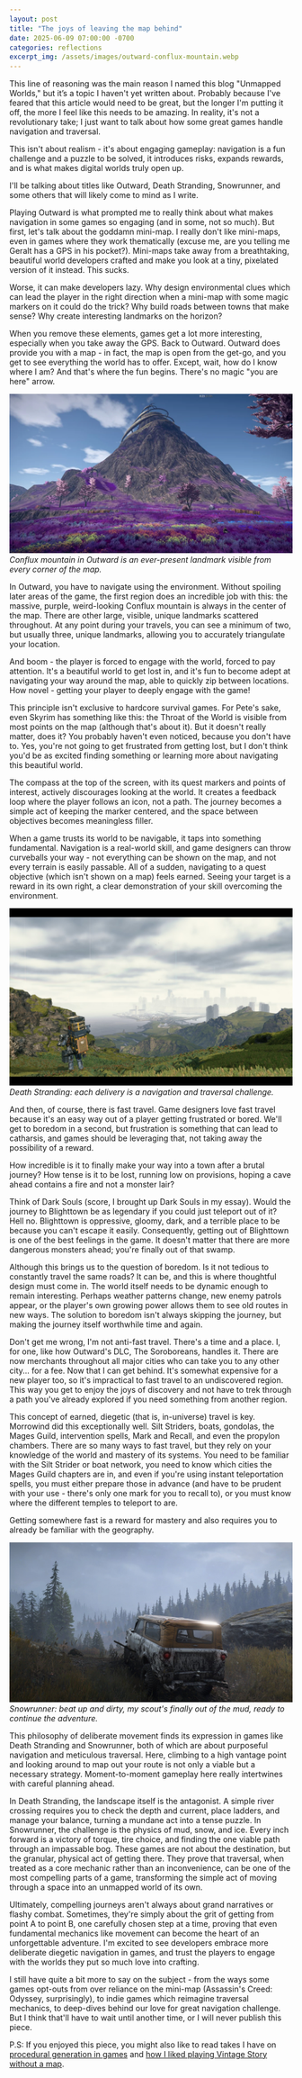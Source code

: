 ```yaml
---
layout: post
title: "The joys of leaving the map behind"
date: 2025-06-09 07:00:00 -0700
categories: reflections
excerpt_img: /assets/images/outward-conflux-mountain.webp
---
```


This line of reasoning was the main reason I named this blog "Unmapped Worlds," but it’s a topic I haven't yet written about. Probably because I've feared that this article would need to be great, but the longer I'm putting it off, the more I feel like this needs to be amazing. In reality, it's not a revolutionary take; I just want to talk about how some great games handle navigation and traversal.

This isn't about realism - it's about engaging gameplay: navigation is a fun challenge and a puzzle to be solved, it introduces risks, expands rewards, and is what makes digital worlds truly open up.

I'll be talking about titles like Outward, Death Stranding, Snowrunner, and some others that will likely come to mind as I write.

Playing Outward is what prompted me to really think about what makes navigation in some games so engaging (and in some, not so much). But first, let's talk about the goddamn mini-map. I really don't like mini-maps, even in games where they work thematically (excuse me, are you telling me Geralt has a GPS in his pocket?). Mini-maps take away from a breathtaking, beautiful world developers crafted and make you look at a tiny, pixelated version of it instead. This sucks.

Worse, it can make developers lazy. Why design environmental clues which can lead the player in the right direction when a mini-map with some magic markers on it could do the trick? Why build roads between towns that make sense? Why create interesting landmarks on the horizon?

When you remove these elements, games get a lot more interesting, especially when you take away the GPS. Back to Outward. Outward does provide you with a map - in fact, the map is open from the get-go, and you get to see everything the world has to offer. Except, wait, how do I know where I am? And that's where the fun begins. There's no magic "you are here" arrow.

![A misty mountain with spiral construction of unknown origin erupting from it.](/assets/images/outward-conflux-mountain.webp)
*Conflux mountain in Outward is an ever-present landmark visible from every corner of the map.*

In Outward, you have to navigate using the environment. Without spoiling later areas of the game, the first region does an incredible job with this: the massive, purple, weird-looking Conflux mountain is always in the center of the map. There are other large, visible, unique landmarks scattered throughout. At any point during your travels, you can see a minimum of two, but usually three, unique landmarks, allowing you to accurately triangulate your location.

And boom - the player is forced to engage with the world, forced to pay attention. It's a beautiful world to get lost in, and it's fun to become adept at navigating your way around the map, able to quickly zip between locations. How novel - getting your player to deeply engage with the game!

This principle isn't exclusive to hardcore survival games. For Pete's sake, even Skyrim has something like this: the Throat of the World is visible from most points on the map (although that's about it). But it doesn't really matter, does it? You probably haven't even noticed, because you don't have to. Yes, you're not going to get frustrated from getting lost, but I don't think you'd be as excited finding something or learning more about navigating this beautiful world.

The compass at the top of the screen, with its quest markers and points of interest, actively discourages looking at the world. It creates a feedback loop where the player follows an icon, not a path. The journey becomes a simple act of keeping the marker centered, and the space between objectives becomes meaningless filler.

When a game trusts its world to be navigable, it taps into something fundamental. Navigation is a real-world skill, and game designers can throw curveballs your way - not everything can be shown on the map, and not every terrain is easily passable. All of a sudden, navigating to a quest objective (which isn't shown on a map) feels earned. Seeing your target is a reward in its own right, a clear demonstration of your skill overcoming the environment.

![Death Stranding: protagonist in the foreground surrounded by hills with a city far in the background.](/assets/images/death-stranding-capital-knot-city.jpg)
*Death Stranding: each delivery is a navigation and traversal challenge.*

And then, of course, there is fast travel. Game designers love fast travel because it's an easy way out of a player getting frustrated or bored. We'll get to boredom in a second, but frustration is something that can lead to catharsis, and games should be leveraging that, not taking away the possibility of a reward.

How incredible is it to finally make your way into a town after a brutal journey? How tense is it to be lost, running low on provisions, hoping a cave ahead contains a fire and not a monster lair?

Think of Dark Souls (score, I brought up Dark Souls in my essay). Would the journey to Blighttown be as legendary if you could just teleport out of it? Hell no. Blighttown is oppressive, gloomy, dark, and a terrible place to be because you can't escape it easily. Consequently, getting out of Blighttown is one of the best feelings in the game. It doesn't matter that there are more dangerous monsters ahead; you're finally out of that swamp.

Although this brings us to the question of boredom. Is it not tedious to constantly travel the same roads? It can be, and this is where thoughtful design must come in. The world itself needs to be dynamic enough to remain interesting. Perhaps weather patterns change, new enemy patrols appear, or the player's own growing power allows them to see old routes in new ways. The solution to boredom isn't always skipping the journey, but making the journey itself worthwhile time and again.

Don't get me wrong, I'm not anti-fast travel. There's a time and a place. I, for one, like how Outward's DLC, The Soroboreans, handles it. There are now merchants throughout all major cities who can take you to any other city... for a fee. Now that I can get behind. It's somewhat expensive for a new player too, so it's impractical to fast travel to an undiscovered region. This way you get to enjoy the joys of discovery and not have to trek through a path you've already explored if you need something from another region.

This concept of earned, diegetic (that is, in-universe) travel is key. Morrowind did this exceptionally well. Silt Striders, boats, gondolas, the Mages Guild, intervention spells, Mark and Recall, and even the propylon chambers. There are so many ways to fast travel, but they rely on your knowledge of the world and mastery of its systems. You need to be familiar with the Silt Strider or boat network, you need to know which cities the Mages Guild chapters are in, and even if you're using instant teleportation spells, you must either prepare those in advance (and have to be prudent with your use - there's only one mark for you to recall to), or you must know where the different temples to teleport to are.

Getting somewhere fast is a reward for mastery and also requires you to already be familiar with the geography.

![A beat-up off-road scout vehicle navigating rough terrain.](/assets/images/snowrunner-beat-up-scout.jpg)
*Snowrunner: beat up and dirty, my scout's finally out of the mud, ready to continue the adventure.*

This philosophy of deliberate movement finds its expression in games like Death Stranding and Snowrunner, both of which are about purposeful navigation and meticulous traversal. Here, climbing to a high vantage point and looking around to map out your route is not only a viable but a necessary strategy. Moment-to-moment gameplay here really intertwines with careful planning ahead.

In Death Stranding, the landscape itself is the antagonist. A simple river crossing requires you to check the depth and current, place ladders, and manage your balance, turning a mundane act into a tense puzzle. In Snowrunner, the challenge is the physics of mud, snow, and ice. Every inch forward is a victory of torque, tire choice, and finding the one viable path through an impassable bog. These games are not about the destination, but the granular, physical act of getting there. They prove that traversal, when treated as a core mechanic rather than an inconvenience, can be one of the most compelling parts of a game, transforming the simple act of moving through a space into an unmapped world of its own.

Ultimately, compelling journeys aren't always about grand narratives or flashy combat. Sometimes, they're simply about the grit of getting from point A to point B, one carefully chosen step at a time, proving that even fundamental mechanics like movement can become the heart of an unforgettable adventure. I'm excited to see developers embrace more deliberate diegetic navigation in games, and trust the players to engage with the worlds they put so much love into crafting.

I still have quite a bit more to say on the subject - from the ways some games opt-outs from over reliance on the mini-map (Assassin's Creed: Odyssey, surprisingly), to indie games which reimagine traversal mechanics, to deep-dives behind our love for great navigation challenge. But I think that'll have to wait until another time, or I will never publish this piece.

P.S: If you enjoyed this piece, you might also like to read takes I have on [procedural generation in games](/posts/what-makes-a-procedural-world-have-a-soul/) and [how I liked playing Vintage Story without a map](/posts/vintage-story-is-better-mapless/).

